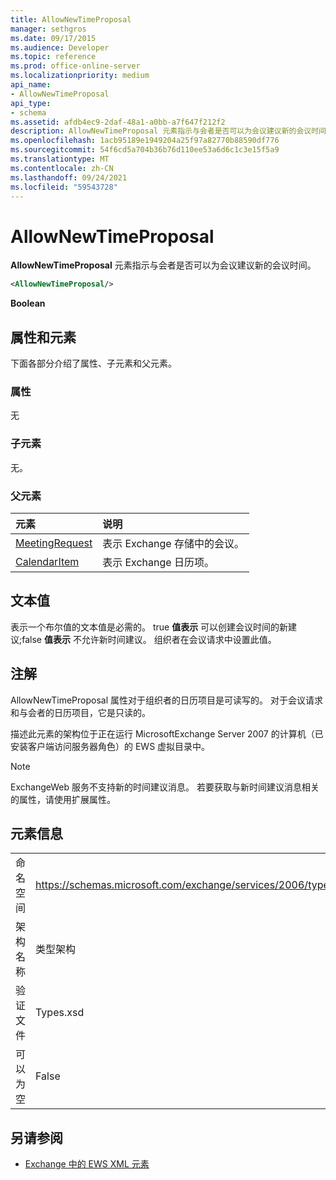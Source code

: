 ```yaml
---
title: AllowNewTimeProposal
manager: sethgros
ms.date: 09/17/2015
ms.audience: Developer
ms.topic: reference
ms.prod: office-online-server
ms.localizationpriority: medium
api_name:
- AllowNewTimeProposal
api_type:
- schema
ms.assetid: afdb4ec9-2daf-48a1-a0bb-a7f647f212f2
description: AllowNewTimeProposal 元素指示与会者是否可以为会议建议新的会议时间。
ms.openlocfilehash: 1acb95189e1949204a25f97a82770b88590df776
ms.sourcegitcommit: 54f6cd5a704b36b76d110ee53a6d6c1c3e15f5a9
ms.translationtype: MT
ms.contentlocale: zh-CN
ms.lasthandoff: 09/24/2021
ms.locfileid: "59543728"
---
```

# <a name="allownewtimeproposal"></a>AllowNewTimeProposal

**AllowNewTimeProposal** 元素指示与会者是否可以为会议建议新的会议时间。 
  
```xml
<AllowNewTimeProposal/>
```

 **Boolean**
## <a name="attributes-and-elements"></a>属性和元素

下面各部分介绍了属性、子元素和父元素。
  
### <a name="attributes"></a>属性

无
  
### <a name="child-elements"></a>子元素

无。
  
### <a name="parent-elements"></a>父元素

|**元素**|**说明**|
|:-----|:-----|
|[MeetingRequest](meetingrequest.md) <br/> |表示 Exchange 存储中的会议。  <br/> |
|[CalendarItem](calendaritem.md) <br/> |表示 Exchange 日历项。  <br/> |
   
## <a name="text-value"></a>文本值

表示一个布尔值的文本值是必需的。 true **值表示** 可以创建会议时间的新建议;false **值表示** 不允许新时间建议。 组织者在会议请求中设置此值。 
  
## <a name="remarks"></a>注解

AllowNewTimeProposal 属性对于组织者的日历项目是可读写的。 对于会议请求和与会者的日历项目，它是只读的。
  
描述此元素的架构位于正在运行 MicrosoftExchange Server 2007 的计算机（已安装客户端访问服务器角色）的 EWS 虚拟目录中。
  
> [!NOTE]
> ExchangeWeb 服务不支持新的时间建议消息。 若要获取与新时间建议消息相关的属性，请使用扩展属性。 
  
## <a name="element-information"></a>元素信息

|||
|:-----|:-----|
|命名空间  <br/> |https://schemas.microsoft.com/exchange/services/2006/types  <br/> |
|架构名称  <br/> |类型架构  <br/> |
|验证文件  <br/> |Types.xsd  <br/> |
|可以为空  <br/> |False  <br/> |
   
## <a name="see-also"></a>另请参阅

- [Exchange 中的 EWS XML 元素](ews-xml-elements-in-exchange.md)

